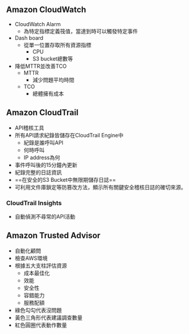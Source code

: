 
## Amazon CloudWatch

+ CloudWatch Alarm
	+ 為特定指標定義筏值，當達到時可以觸發特定事件
+ Dash board
	+ 從單一位置存取所有資源指標
		+ CPU
		+ S3 bucket總數等
+ 降低MTTR並改善TCO
	+ MTTR
		+ 減少問題平均時間
	+ TCO
		+ 總體擁有成本

## Amazon CloudTrail

+ API稽核工具
+ 所有API請求紀錄皆儲存在CloudTrail Engine中
	+ 紀錄是誰呼叫API
	+ 何時呼叫
	+ IP address為何
+ 事件呼叫後的15分鐘內更新
+ 紀錄完整的日誌資訊
+ ==在安全的S3 Bucket中無限期儲存日誌==
+ 可利用文件庫鎖定等防篡改方法，顯示所有關鍵安全稽核日誌的確切來源。

### CloudTrail Insights

+ 自動偵測不尋常的API活動

## Amazon Trusted Advisor

+ 自動化顧問
+ 檢查AWS環境
+ 根據五大支柱評估資源
	+ 成本最佳化
	+ 效能
	+ 安全性
	+ 容錯能力
	+ 服務配額
+ 綠色勾勾代表沒問題
+ 黃色三角形代表建議調查數量
+ 紅色圓圈代表動作數量